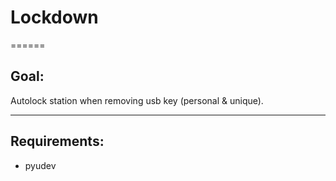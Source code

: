 # Lockdown
======
## Goal:

Autolock station when removing usb key (personal & unique).

------

## Requirements: 
- pyudev

